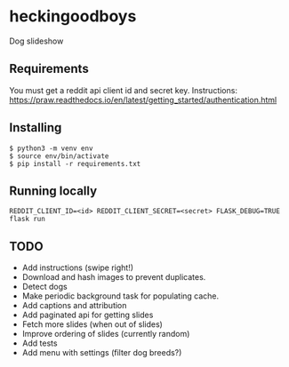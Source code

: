 # heckingoodboys #

Dog slideshow

## Requirements ##

You must get a reddit api client id and secret key. Instructions: https://praw.readthedocs.io/en/latest/getting_started/authentication.html

## Installing ##

    $ python3 -m venv env
    $ source env/bin/activate
    $ pip install -r requirements.txt

## Running locally ##

    REDDIT_CLIENT_ID=<id> REDDIT_CLIENT_SECRET=<secret> FLASK_DEBUG=TRUE flask run

## TODO ##

- Add instructions (swipe right!)
- Download and hash images to prevent duplicates.
- Detect dogs
- Make periodic background task for populating cache.
- Add captions and attribution
- Add paginated api for getting slides
- Fetch more slides (when out of slides)
- Improve ordering of slides (currently random)
- Add tests
- Add menu with settings (filter dog breeds?)
